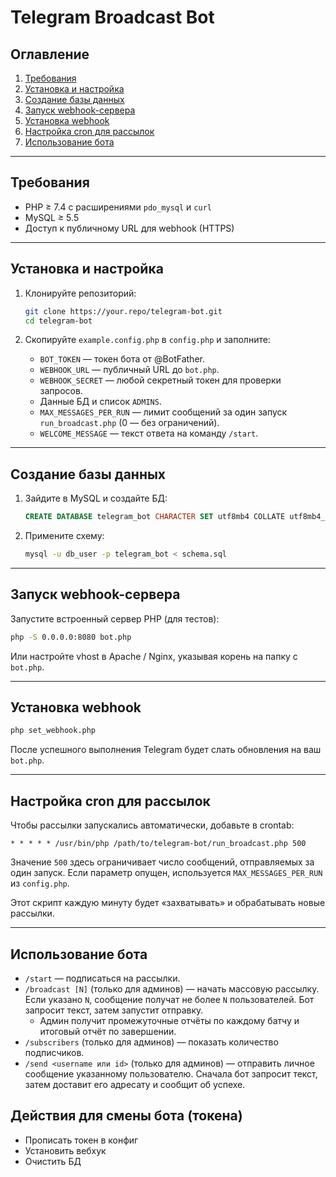 # Telegram Broadcast Bot

## Оглавление

1. [Требования](#требования)
2. [Установка и настройка](#установка-и-настройка)
3. [Создание базы данных](#создание-базы-данных)
4. [Запуск webhook-сервера](#запуск-webhook-сервера)
5. [Установка webhook](#установка-webhook)
6. [Настройка cron для рассылок](#настройка-cron-для-рассылок)
7. [Использование бота](#использование-бота)

---

## Требования

* PHP ≥ 7.4 с расширениями `pdo_mysql` и `curl`
* MySQL ≥ 5.5
* Доступ к публичному URL для webhook (HTTPS)

---

## Установка и настройка

1. Клонируйте репозиторий:

   ```bash
   git clone https://your.repo/telegram-bot.git
   cd telegram-bot
   ```
2. Скопируйте `example.config.php` в `config.php` и заполните:

    * `BOT_TOKEN` — токен бота от @BotFather.
    * `WEBHOOK_URL` — публичный URL до `bot.php`.
    * `WEBHOOK_SECRET` — любой секретный токен для проверки запросов.
    * Данные БД и список `ADMINS`.
    * `MAX_MESSAGES_PER_RUN` — лимит сообщений за один запуск `run_broadcast.php` (0 — без ограничений).
    * `WELCOME_MESSAGE` — текст ответа на команду `/start`.

---

## Создание базы данных

1. Зайдите в MySQL и создайте БД:

   ```sql
   CREATE DATABASE telegram_bot CHARACTER SET utf8mb4 COLLATE utf8mb4_unicode_ci;
   ```
2. Примените схему:

   ```bash
   mysql -u db_user -p telegram_bot < schema.sql
   ```

---

## Запуск webhook-сервера

Запустите встроенный сервер PHP (для тестов):

```bash
php -S 0.0.0.0:8080 bot.php
```

Или настройте vhost в Apache / Nginx, указывая корень на папку с `bot.php`.

---

## Установка webhook

```bash
php set_webhook.php
```

После успешного выполнения Telegram будет слать обновления на ваш `bot.php`.

---

## Настройка cron для рассылок

Чтобы рассылки запускались автоматически, добавьте в crontab:

```
* * * * * /usr/bin/php /path/to/telegram-bot/run_broadcast.php 500
```

Значение `500` здесь ограничивает число сообщений, отправляемых за один запуск.
Если параметр опущен, используется `MAX_MESSAGES_PER_RUN` из `config.php`.

Этот скрипт каждую минуту будет «захватывать» и обрабатывать новые рассылки.

---

## Использование бота

* `/start` — подписаться на рассылки.
* `/broadcast [N]` (только для админов) — начать массовую рассылку. Если указано `N`, сообщение получат не более `N` пользователей. Бот запросит текст, затем запустит отправку.
  * Админ получит промежуточные отчёты по каждому батчу и итоговый отчёт по завершении.
* `/subscribers` (только для админов) — показать количество подписчиков.
* `/send <username или id>` (только для админов) — отправить личное сообщение указанному пользователю. Сначала бот запросит текст, затем доставит его адресату и сообщит об успехе.

## Действия для смены бота (токена)

* Прописать токен в конфиг
* Установить вебхук
* Очистить БД
